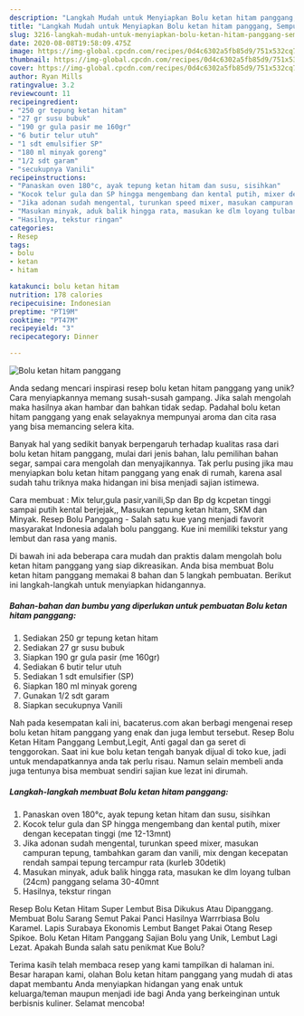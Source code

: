 ```yaml
---
description: "Langkah Mudah untuk Menyiapkan Bolu ketan hitam panggang, Sempurna"
title: "Langkah Mudah untuk Menyiapkan Bolu ketan hitam panggang, Sempurna"
slug: 3216-langkah-mudah-untuk-menyiapkan-bolu-ketan-hitam-panggang-sempurna
date: 2020-08-08T19:58:09.475Z
image: https://img-global.cpcdn.com/recipes/0d4c6302a5fb85d9/751x532cq70/bolu-ketan-hitam-panggang-foto-resep-utama.jpg
thumbnail: https://img-global.cpcdn.com/recipes/0d4c6302a5fb85d9/751x532cq70/bolu-ketan-hitam-panggang-foto-resep-utama.jpg
cover: https://img-global.cpcdn.com/recipes/0d4c6302a5fb85d9/751x532cq70/bolu-ketan-hitam-panggang-foto-resep-utama.jpg
author: Ryan Mills
ratingvalue: 3.2
reviewcount: 11
recipeingredient:
- "250 gr tepung ketan hitam"
- "27 gr susu bubuk"
- "190 gr gula pasir me 160gr"
- "6 butir telur utuh"
- "1 sdt emulsifier SP"
- "180 ml minyak goreng"
- "1/2 sdt garam"
- "secukupnya Vanili"
recipeinstructions:
- "Panaskan oven 180°c, ayak tepung ketan hitam dan susu, sisihkan"
- "Kocok telur gula dan SP hingga mengembang dan kental putih, mixer dengan kecepatan tinggi (me 12-13mnt)"
- "Jika adonan sudah mengental, turunkan speed mixer, masukan campuran tepung, tambahkan garam dan vanili, mix dengan kecepatan rendah sampai tepung tercampur rata (kurleb 30detik)"
- "Masukan minyak, aduk balik hingga rata, masukan ke dlm loyang tulban (24cm) panggang selama 30-40mnt"
- "Hasilnya, tekstur ringan"
categories:
- Resep
tags:
- bolu
- ketan
- hitam

katakunci: bolu ketan hitam 
nutrition: 178 calories
recipecuisine: Indonesian
preptime: "PT19M"
cooktime: "PT47M"
recipeyield: "3"
recipecategory: Dinner

---
```



![Bolu ketan hitam panggang](https://img-global.cpcdn.com/recipes/0d4c6302a5fb85d9/751x532cq70/bolu-ketan-hitam-panggang-foto-resep-utama.jpg)

Anda sedang mencari inspirasi resep bolu ketan hitam panggang yang unik? Cara menyiapkannya memang susah-susah gampang. Jika salah mengolah maka hasilnya akan hambar dan bahkan tidak sedap. Padahal bolu ketan hitam panggang yang enak selayaknya mempunyai aroma dan cita rasa yang bisa memancing selera kita.

Banyak hal yang sedikit banyak berpengaruh terhadap kualitas rasa dari bolu ketan hitam panggang, mulai dari jenis bahan, lalu pemilihan bahan segar, sampai cara mengolah dan menyajikannya. Tak perlu pusing jika mau menyiapkan bolu ketan hitam panggang yang enak di rumah, karena asal sudah tahu triknya maka hidangan ini bisa menjadi sajian istimewa.

Cara membuat : Mix telur,gula pasir,vanili,Sp dan Bp dg kcpetan tinggi sampai putih kental berjejak,, Masukan tepung ketan hitam, SKM dan Minyak. Resep Bolu Panggang - Salah satu kue yang menjadi favorit masyarakat Indonesia adalah bolu panggang. Kue ini memiliki tekstur yang lembut dan rasa yang manis.


Di bawah ini ada beberapa cara mudah dan praktis dalam mengolah bolu ketan hitam panggang yang siap dikreasikan. Anda bisa membuat Bolu ketan hitam panggang memakai 8 bahan dan 5 langkah pembuatan. Berikut ini langkah-langkah untuk menyiapkan hidangannya.

<!--inarticleads1-->

##### Bahan-bahan dan bumbu yang diperlukan untuk pembuatan Bolu ketan hitam panggang:

1. Sediakan 250 gr tepung ketan hitam
1. Sediakan 27 gr susu bubuk
1. Siapkan 190 gr gula pasir (me 160gr)
1. Sediakan 6 butir telur utuh
1. Sediakan 1 sdt emulsifier (SP)
1. Siapkan 180 ml minyak goreng
1. Gunakan 1/2 sdt garam
1. Siapkan secukupnya Vanili


Nah pada kesempatan kali ini, bacaterus.com akan berbagi mengenai resep bolu ketan hitam panggang yang enak dan juga lembut tersebut. Resep Bolu Ketan Hitam Panggang Lembut,Legit, Anti gagal dan ga seret di tenggorokan. Saat ini kue bolu ketan tengah banyak dijual di toko kue, jadi untuk mendapatkannya anda tak perlu risau. Namun selain membeli anda juga tentunya bisa membuat sendiri sajian kue lezat ini dirumah. 

<!--inarticleads2-->

##### Langkah-langkah membuat Bolu ketan hitam panggang:

1. Panaskan oven 180°c, ayak tepung ketan hitam dan susu, sisihkan
1. Kocok telur gula dan SP hingga mengembang dan kental putih, mixer dengan kecepatan tinggi (me 12-13mnt)
1. Jika adonan sudah mengental, turunkan speed mixer, masukan campuran tepung, tambahkan garam dan vanili, mix dengan kecepatan rendah sampai tepung tercampur rata (kurleb 30detik)
1. Masukan minyak, aduk balik hingga rata, masukan ke dlm loyang tulban (24cm) panggang selama 30-40mnt
1. Hasilnya, tekstur ringan


Resep Bolu Ketan Hitam Super Lembut Bisa Dikukus Atau Dipanggang. Membuat Bolu Sarang Semut Pakai Panci Hasilnya Warrrbiasa Bolu Karamel. Lapis Surabaya Ekonomis Lembut Banget Pakai Otang Resep Spikoe. Bolu Ketan Hitam Panggang Sajian Bolu yang Unik, Lembut Lagi Lezat. Apakah Bunda salah satu penikmat Kue Bolu? 

Terima kasih telah membaca resep yang kami tampilkan di halaman ini. Besar harapan kami, olahan Bolu ketan hitam panggang yang mudah di atas dapat membantu Anda menyiapkan hidangan yang enak untuk keluarga/teman maupun menjadi ide bagi Anda yang berkeinginan untuk berbisnis kuliner. Selamat mencoba!
